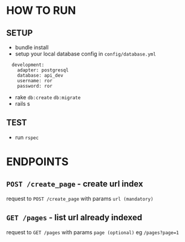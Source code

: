 # HOW TO RUN
## SETUP
* bundle install
* setup your local database config in `config/database.yml`
```
  development:
    adapter: postgresql
    database: api_dev
    username: ror
    password: ror
```
* rake `db:create` `db:migrate`
* rails s

## TEST
* run `rspec`

# ENDPOINTS
## `POST /create_page` - create url index
request to `POST /create_page` with params `url (mandatory)`

## `GET /pages` - list url already indexed
request to `GET /pages` with params `page (optional)` eg `/pages?page=1`


